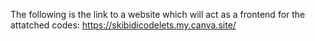 The following is the link to a website which will act as a frontend for the attatched codes:
https://skibidicodelets.my.canva.site/
